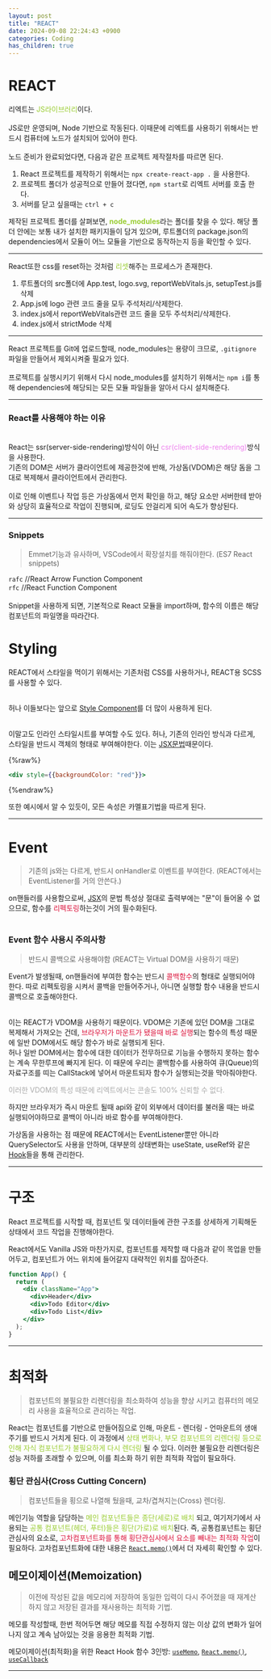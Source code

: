 ```yaml
---
layout: post
title: "REACT"
date: 2024-09-08 22:24:43 +0900
categories: Coding
has_children: true
---
```


# REACT

리엑트는 <span style = "color: yellowgreen;">JS라이브러리</span>이다.<bR><Br>
JS로만 운영되며, Node 기반으로 작동된다. 이때문에 리엑트를 사용하기 위해서는 반드시 컴퓨터에 노드가 설치되어 있어야 한다. <br><br>
노드 준비가 완료되었다면, 다음과 같은 프로젝트 제작절차를 따르면 된다.

1. React 프로젝트를 제작하기 위해서는 `npx create-react-app .` 을 사용한다.
2. 프로젝트 폴더가 성공적으로 만들어 졌다면, `npm start`로 리엑트 서버를 호출 한다.
3. 서버를 닫고 싶을때는 `ctrl + c`<br>

제작된 프로젝트 폴더를 살펴보면, <span style = "color : yellowgreen">**node_modules**</span>라는 폴더를 찾을 수 있다. 해당 폴더 안에는 보통 내가 설치한 패키지들이 담겨 있으며, 루트폴더의 package.json의 dependencies에서 모듈이 어느 모듈을 기반으로 동작하는지 등을 확인할 수 있다. <br>

---

React또한 css를 reset하는 것처럼 <span style = "color: yellowgreen">리셋</span>해주는 프로세스가 존재한다.

1. 루트폴더의 src폴더에 App.test, logo.svg, reportWebVitals.js, setupTest.js를 삭제
2. App.js에 logo 관련 코드 줄을 모두 주석처리/삭제한다.
3. index.js에서 reportWebVitals관련 코드 줄을 모두 주석처리/삭제한다.
4. index.js에서 strictMode 삭제

---

React 프로젝트를 Git에 업로드할때, node_modules는 용량이 크므로, `.gitignore` 파일을 만들어서 제외시켜줄 필요가 있다. <br><br>
프로젝트를 실행시키기 위해서 다시 node_modules를 설치하기 위해서는 `npm i`를 통해 dependencies에 해당되는 모든 모듈 파일들을 알아서 다시 설치해준다.

---

### React를 사용해야 하는 이유 <br><br>

React는 ssr(server-side-rendering)방식이 아닌 <span style = "color: violet">csr(client-side-rendering)</span>방식을 사용한다. <br>
기존의 DOM은 서버가 클라이언트에 제공한것에 반해, 가상돔(VDOM)은 해당 돔을 그대로 복제해서 클라이언트에서 관리한다. <bR><BR>
이로 인해 이벤트나 작업 등은 가상돔에서 먼저 확인을 하고, 해당 요소만 서버한테 받아와 상당히 효율적으로 작업이 진행되며, 로딩도 안걸리게 되어 속도가 향상된다.

---

### Snippets

> Emmet기능과 유사하며, VSCode에서 확장설치를 해줘야한다. (ES7 React snippets)

`rafc` //React Arrow Function Component<br>
`rfc` //React Function Component<br><br>
Snippet을 사용하게 되면, 기본적으로 React 모듈을 import하며, 함수의 이름은 해당 컴포넌트의 파일명을 따라간다.

# Styling

REACT에서 스타일을 먹이기 위해서는 기존처럼 CSS를 사용하거나, REACT용 SCSS를 사용할 수 있다. <br><br>

허나 이들보다는 앞으로 [Style Component](/docs/2024-09-09-React_Components.html#style-components)를 더 많이 사용하게 된다. <br><br>

이말고도 인라인 스타일시트를 부여할 수도 있다. 허나, 기존의 인라인 방식과 다르게, 스타일을 반드시 객체의 형태로 부여해야한다. 이는 [JSX문법](/docs/2024-09-18-React_JSX.html)때문이다.

{%raw%}

```jsx
<div style={{backgroundColor: "red"}}>
```

{%endraw%}

또한 예시에서 알 수 있듯이, 모든 속성은 카멜표기법을 따르게 된다.

---

# Event

> 기존의 js와는 다르게, 반드시 onHandler로 이벤트를 부여한다. (REACT에서는 EventListener를 거의 안쓴다.)

on핸들러를 사용함으로써, [JSX](/docs/2024-09-18-React_JSX.html#JSX-Event)의 문법 특성상 절대로 출력부에는 "문"이 들어올 수 없으므로, 함수를 <span style = "color: crimson">리펙토링</span>하는것이 거의 필수화된다. <br><br>

### Event 함수 사용시 주의사항

<div id="REACT-Event"></div>

> 반드시 콜백으로 사용해야함 (REACT는 Virtual DOM을 사용하기 때문)

Event가 발생될때, on핸들러에 부여한 함수는 반드시 <span style = "color: crimson">콜백함수</span>의 형태로 실행되어야 한다. 따로 리펙토링을 시켜서 콜백을 만들어주거나, 아니면 실행할 함수 내용을 반드시 콜백으로 호출해야한다.<br><br>

이는 REACT가 VDOM을 사용하기 때문이다. VDOM은 기존에 있던 DOM을 그대로 복제해서 가져오는 건데, <span style = "color : crimson">브라우저가 마운트가 됐을때 바로 실행</span>되는 함수의 특성 때문에 일반 DOM에서도 해당 함수가 바로 실행되게 된다. <br>
허나 일반 DOM에서는 함수에 대한 데이터가 전무하므로 기능을 수행하지 못하는 함수는 계속 무한루프에 빠지게 된다. 이 때문에 우리는 콜백함수를 사용하여 큐(Queue)의 자료구조를 띠는 CallStack에 넣어서 마운트되자 함수가 실행되는것을 막아줘야한다. <br>

<p style = "color: #aaa">이러한 VDOM의 특성 때문에 리엑트에서는 콘솔도 100% 신뢰할 수 없다. </p>

하지만 브라우저가 즉시 마운트 될때 api와 같이 외부에서 데이터를 불러올 때는 바로 실행되어야하므로 콜백이 아니라 바로 함수를 부여해야한다.

가상돔을 사용하는 점 때문에 REACT에서는 EventListener뿐만 아니라 QuerySelector도 사용을 안하며, 대부분의 상태변화는 useState, useRef와 같은 [Hook](/docs/2024-09-19-React_Hooks.html)들을 통해 관리한다.

---

# 구조

React 프로젝트를 시작할 때, 컴포넌트 및 데이터들에 관한 구조를 상세하게 기획해둔 상태에서 코드 작업을 진행해야한다.

React에서도 Vanilla JS와 마찬가지로, 컴포넌트를 제작할 때 다음과 같이 목업을 만들어두고, 컴포넌트가 어느 위치에 들어갈지 대략적인 위치를 잡아준다.

```jsx
function App() {
  return (
    <div className="App">
      <div>Header</div>
      <div>Todo Editor</div>
      <div>Todo List</div>
    </div>
  );
}
```

---

<div id="optimization"></div>

# 최적화

> 컴포넌트의 불필요한 리렌더링을 최소화하여 성능을 향상 시키고 컴퓨터의 메모리 사용을 효율적으로 관리하는 작업.

React는 컴포넌트를 기반으로 만들어짐으로 인해, 마운트 - 렌더링 - 언마운트의 생애주기를 반드시 거치게 된다. 이 과정에서 <span style = "color : yellowgreen">상태 변화나, 부모 컴포넌트의 리렌더링 등으로 인해 자식 컴포넌트가 불필요하게 다시 렌더링</span> 될 수 있다. 이러한 불필요한 리렌더링은 성능 저하를 초래할 수 있으며, 이를 최소화 하기 위한 최적화 작업이 필요하다.

### 횡단 관심사(Cross Cutting Concern)

> 컴포넌트들을 횡으로 나열해 뒀을때, 교차/겹쳐지는(Cross) 렌더링.

메인기능 역할을 담당하는 <span style = "color: yellowgreen">메인 컴포넌트들은 종단(세로)로 배치</span> 되고, 여기저기에서 사용되는 <span style = "color: yellowgreen">공통 컴포넌트(헤더, 푸터)들은 횡단(가로)로 배치</span>된다. 즉, 공통컴포넌트는 횡단 관심사의 요소로, <span style = "color: crimson">고차컴포넌트화를 통해 횡단관심사에서 요소를 빼내는 최적화 작업</span>이 필요하다. 고차컴포넌트화에 대한 내용은 [`React.memo()`](/docs/2024-09-19-React_Hooks.html#6-usememo--reactmemo--usecallback)에서 더 자세히 확인할 수 있다.

## 메모이제이션(Memoization)

> 이전에 작성된 값을 메모리에 저장하여 동일한 입력이 다시 주어졌을 때 재계산하지 않고 저장된 결과를 재사용하는 최적화 기법.

메모를 작성할때, 한번 적어두면 해당 메모를 직접 수정하지 않는 이상 값의 변화가 일어나지 않고 계속 남아있는 것을 응용한 최적화 기법.

메모이제이션(최적화)을 위한 React Hook 함수 3인방:
[`useMemo`](/docs/2024-09-19-React_Hooks.html#6-usememo--reactmemo--usecallback), [`React.memo()`](/docs/2024-09-19-React_Hooks.html#6-usememo--reactmemo--usecallback), [`useCallback`](/docs/2024-09-19-React_Hooks.html#6-usememo--reactmemo--usecallback)

---
